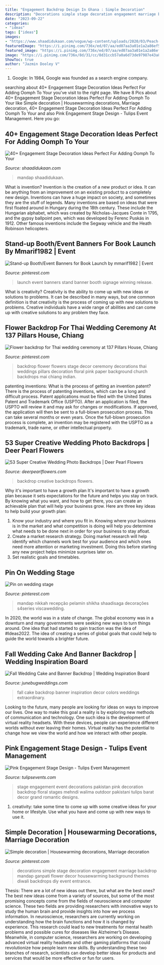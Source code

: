 ```yaml
---
title: "Engagement Backdrop Design In Ghana : Simple Decoration"
description: "Decorations simple stage decoration engagement marriage backdrop mandap ganpati flower decor housewarming background themes diwali backdrops diy event entrance"
date: "2023-09-22"
categories:
- "ideas"
tags: ["ideas"]
images:
- "https://www.shaadidukaan.com/vogue/wp-content/uploads/2020/03/Peach-Floral-bling.jpg"
featuredImage: "https://i.pinimg.com/736x/ed/07/aa/ed07aa3a01e1a2a86ef550f639b57401.jpg"
featured_image: "https://i.pinimg.com/736x/ed/07/aa/ed07aa3a01e1a2a86ef550f639b57401.jpg"
image: "https://i.pinimg.com/736x/8d/31/cc/8d31ccb57a0a6d73de97987e43a875dd--paper-flower-backdrop-tissue-flowers.jpg"
ShowToc: true
author: "Jazmin Dooley V"
---
```



1. Google: In 1984, Google was founded as a search engine company.

	

		
searching about 40+ Engagement Stage Decoration Ideas Perfect For Adding Oomph To Your you've visit to the right page. We have 8 Pics about 40+ Engagement Stage Decoration Ideas Perfect For Adding Oomph To Your like Simple decoration | Housewarming decorations, Marriage decoration, 40+ Engagement Stage Decoration Ideas Perfect For Adding Oomph To Your and also Pink Engagement Stage Design - Tulips Event Management. Here you go:
		
    
## 40+ Engagement Stage Decoration Ideas Perfect For Adding Oomph To Your

<img loading=lazy src="https://www.shaadidukaan.com/vogue/wp-content/uploads/2020/03/Peach-Floral-bling.jpg" onerror="this.onerror=null;this.src='https://tse4.mm.bing.net/th?id=OIP.ptvw1upiSEHdWLkhpKKONwHaHa&amp;pid=15.1';" alt="40+ Engagement Stage Decoration Ideas Perfect For Adding Oomph To Your">

_Source: shaadidukaan.com_

>mandap shaadidukaan. 

	

What is invention?
Invention is the creation of a new product or idea. It can be anything from an improvement on an existing product to a completely new design. Inventions can have a huge impact on society, and sometimes they are the stuff of legends.
Many inventions are based on ideas that were first floated around in Hungary during the 18th century. These include the Hungarian alphabet, which was created by Nicholas-Jacques Conte in 1795, and the gypsy ballpoint pen, which was developed by Ferenc Puskás in 1912. Other famous inventions include the Segway vehicle and the Heath Robinson helicopters.

    
## Stand-up Booth/Event Banners For Book Launch By Mmarif1982 | Event

<img loading=lazy src="https://i.pinimg.com/originals/d2/53/86/d253860d6ceb012ab66fbcfc3701b2a9.png" onerror="this.onerror=null;this.src='https://tse4.mm.bing.net/th?id=OIP.AdDGWgxQSLik-4v154sZ-QHaHa&amp;pid=15.1';" alt="Stand-up Booth/Event Banners for Book Launch by mmarif1982 | Event">

_Source: pinterest.com_

>launch event banners stand banner booth signage winning release. 

	

What is creativity?
Creativity is the ability to come up with new ideas or solutions to problems. It can be described in many ways, but one common definition is that creativity is the process of coming up with new solutions to problems. Creative individuals have a wide range of abilities and can come up with creative solutions to any problem they face.

    
## Flower Backdrop For Thai Wedding Ceremony At 137 Pillars House, Chiang

<img loading=lazy src="https://i.pinimg.com/736x/8d/31/cc/8d31ccb57a0a6d73de97987e43a875dd--paper-flower-backdrop-tissue-flowers.jpg" onerror="this.onerror=null;this.src='https://tse4.mm.bing.net/th?id=OIP.FkTDaQkYOFEIQ2UPnxAIZQHaJ3&amp;pid=15.1';" alt="Flower backdrop for Thai wedding ceremony at 137 Pillars House, Chiang">

_Source: pinterest.com_

>backdrop flower flowers stage decor ceremony decorations thai weddings pillars decoration floral pink paper background church backdrops mai chiang indian. 

	

patenting inventions: What is the process of getting an invention patent?
There is the process of patenting inventions, which can be a long and difficult process. Patent applications must be filed with the United States Patent and Trademark Office (USPTO). After an application is filed, the USPTO will review it and may ask for changes or modifications. If approved, the application will then be sent to a full-blown prosecution process. This can take several months or even years. Once the full-blown prosecution process is complete, an invention may be registered with the USPTO as a trademark, trade name, or other intellectual property.

    
## 53 Super Creative Wedding Photo Backdrops | Deer Pearl Flowers

<img loading=lazy src="http://www.deerpearlflowers.com/wp-content/uploads/2015/05/asymmetrical-pink-and-red-flowers-wedding-ceremony-backdrop.jpg" onerror="this.onerror=null;this.src='https://tse2.mm.bing.net/th?id=OIP.IEud4Sdnjp8DgkPAIbNe4gHaLH&amp;pid=15.1';" alt="53 Super Creative Wedding Photo Backdrops | Deer Pearl Flowers">

_Source: deerpearlflowers.com_

>backdrop creative backdrops flowers. 

	

Why it's important to have a growth plan
It's important to have a growth plan because it sets expectations for the future and helps you stay on track. By knowing what you want, and how to get there, you can create an achievable plan that will help your business grow. Here are three key ideas to help build your growth plan: 
1. Know your industry and where you fit in. Knowing where your business is in the market and what competition is doing will help you determine what needs to be done next in order for your business to stay afloat. 
2. Create a market research strategy. Doing market research will help identify which channels work best for your audience and which ones need more attention or marketing investment. Doing this before starting any new project helps minimize surprises later on. 
3. Set realistic goals and timetables.

    
## Pin On Wedding Stage

<img loading=lazy src="https://i.pinimg.com/736x/78/00/17/780017bd0db6429afe928bbc9fdced80.jpg" onerror="this.onerror=null;this.src='https://tse1.mm.bing.net/th?id=OIP.CQuR5xZdxfYIP5s15A89agHaLG&amp;pid=15.1';" alt="Pin on wedding stage">

_Source: pinterest.com_

>mandap nikkah recepção pelamin shikha shaadisaga decorações s4series viscawedding. 

	

In 2020, the world was in a state of change. The global economy was in a downturn and many governments were seeking new ways to turn things around. One idea that had started to gain traction was the idea of #Ideas2022. The idea of creating a series of global goals that could help to guide the world towards a brighter future.

    
## Fall Wedding Cake And Banner Backdrop | Wedding Inspiration Board

<img loading=lazy src="https://junebugweddings.com/images2017/images03/20170315-78aaea2bd9.jpg" onerror="this.onerror=null;this.src='https://tse3.mm.bing.net/th?id=OIP.61cxZVwlUvTndlmq_vEnawHaLH&amp;pid=15.1';" alt="Fall Wedding Cake and Banner Backdrop | Wedding Inspiration Board">

_Source: junebugweddings.com_

>fall cake backdrop banner inspiration decor colors weddings extraordinary. 

	

Looking to the future, many people are looking for ideas on ways to improve our lives. One way to make this goal a reality is by exploring new methods of communication and technology. One such idea is the development of virtual reality headsets. With these devices, people can experience different worlds without ever leaving their homes. Virtual reality has the potential to change how we view the world and how we interact with other people.

    
## Pink Engagement Stage Design - Tulips Event Management

<img loading=lazy src="http://www.tulipsevents.com/wp-content/uploads/2017/04/Grand-Floral-Backdrop-engagement-stage-setup-in-Pakistan-07.jpg" onerror="this.onerror=null;this.src='https://tse4.mm.bing.net/th?id=OIP.7MyvR3UQtszlomumiy45OQHaED&amp;pid=15.1';" alt="Pink Engagement Stage Design - Tulips Event Management">

_Source: tulipsevents.com_

>stage engagement event decorations pakistan pink decoration backdrop floral stages mehndi walima outdoor pakistani tulips barat decor grand romantic designs. 

	

1. creativity: take some time to come up with some creative ideas for your home or lifestyle. Use what you have and come up with new ways to use it.

    
## Simple Decoration | Housewarming Decorations, Marriage Decoration

<img loading=lazy src="https://i.pinimg.com/736x/ed/07/aa/ed07aa3a01e1a2a86ef550f639b57401.jpg" onerror="this.onerror=null;this.src='https://tse4.mm.bing.net/th?id=OIP.R9Q-eHoWRXhR-tJtT8nlJQHaJ4&amp;pid=15.1';" alt="Simple decoration | Housewarming decorations, Marriage decoration">

_Source: pinterest.com_

>decorations simple stage decoration engagement marriage backdrop mandap ganpati flower decor housewarming background themes diwali backdrops diy event entrance. 

	

Thesis: There are a lot of new ideas out there, but what are the best ones?
The best new ideas come from a variety of sources, but some of the most promising concepts come from the fields of neuroscience and computer science. These two fields are providing researchers with innovative ways to study the human brain and provide insights into how we process information. In neuroscience, researchers are currently working on understanding how the brain functions and how it is changed by experience. This research could lead to new treatments for mental health problems and possible cures for diseases like Alzheimer’s Disease. Meanwhile, in computer science, researchers are working on developing advanced virtual reality headsets and other gaming platforms that could revolutionize how people learn new skills. By understanding these two branches of research, scientists can develop better ideas for products and services that would be more effective or fun for users.

